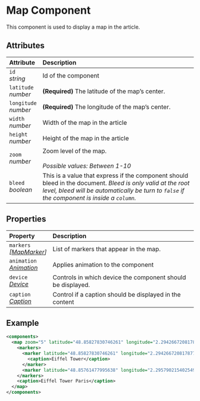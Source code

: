 # Map Component

This component is used to display a map in the article.

## Attributes

| Attribute                  | Description                                                                                                                                                                                                |
| :------------------------- | :--------------------------------------------------------------------------------------------------------------------------------------------------------------------------------------------------------- |
| `id` <br/> _string_        | Id of the component                                                                                                                                                                                        |
| `latitude` <br/> _number_  | **(Required)** The latitude of the map’s center.                                                                                                                                                           |
| `longitude` <br/> _number_ | **(Required)** The longitude of the map’s center.                                                                                                                                                          |
| `width` <br/> _number_     | Width of the map in the article                                                                                                                                                                            |
| `height` <br/> _number_    | Height of the map in the article                                                                                                                                                                           |
| `zoom` <br/> _number_      | Zoom level of the map. <br/><br/> _Possible values: Between 1-10_                                                                                                                                          |
| `bleed` <br/> _boolean_    | This is a value that express if the component should bleed in the document. _Bleed is only valid at the root level, bleed will be automatically be turn to `false` if the component is inside a `column`._ |

## Properties
| Property                                                          | Description                                                 |
| :---------------------------------------------------------------- | :---------------------------------------------------------- |
| `markers` <br/> _\[[MapMarker](./map/MapMarker.md)\]_             | List of markers that appear in the map.                     |
| `animation` <br/> _‌[Animation](../format/AnimationDescriptor.md)_ | Applies animation to the component                          |
| `device` <br/>_[Device](../format/DeviceDescriptor.md)_           | Controls in which device the component should be displayed. |
| `caption` <br/>_[Caption](../format/CaptionDescriptor.md)_        | Control if a caption should be displayed in the content     |

## Example
```xml
<components>
  <map zoom="5" latitude="48.85827830746261" longitude="2.2942667208178773">
    <markers>
      <marker latitude="48.85827830746261" longitude="2.2942667208178773">
        <caption>Eiffel Tower</caption>
      </marker>
      <marker latitude="48.85761477995638" longitude="2.2957902154025494"/>
    </markers>
    <caption>Eiffel Tower Paris</caption>
  </map>
</components>
```